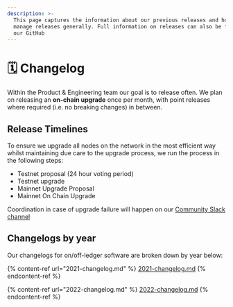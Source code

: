 ```yaml
---
description: >-
  This page captures the information about our previous releases and how we
  manage releases generally. Full information on releases can also be found on
  our GitHub
---
```


# 🗓 Changelog

Within the Product & Engineering team our goal is to release often. We plan on releasing an **on-chain upgrade** once per month, with point releases where required (i.e. no breaking changes) in between.

## Release Timelines

To ensure we upgrade all nodes on the network in the most efficient way whilst maintaining due care to the upgrade process, we run the process in the following steps:

* Testnet proposal (24 hour voting period)
* Testnet upgrade
* Mainnet Upgrade Proposal
* Mainnet On Chain Upgrade

Coordination in case of upgrade failure will happen on our [Community Slack channel](http://cheqd.link/join-cheqd-slack)

## Changelogs by year

Our changelogs for on/off-ledger software are broken down by year below:

{% content-ref url="2021-changelog.md" %}
[2021-changelog.md](2021-changelog.md)
{% endcontent-ref %}

{% content-ref url="2022-changelog.md" %}
[2022-changelog.md](2022-changelog.md)
{% endcontent-ref %}
